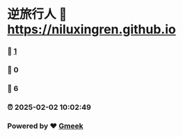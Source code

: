 # 逆旅行人 :link: https://niluxingren.github.io 
### :page_facing_up: [1](https://niluxingren.github.io/tag.html) 
### :speech_balloon: 0 
### :hibiscus: 6 
### :alarm_clock: 2025-02-02 10:02:49 
### Powered by :heart: [Gmeek](https://github.com/Meekdai/Gmeek)
